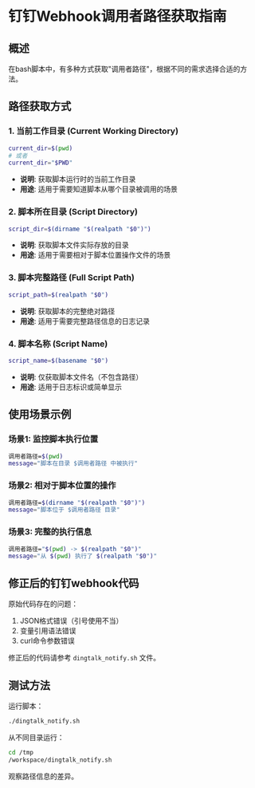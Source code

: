 # 钉钉Webhook调用者路径获取指南

## 概述
在bash脚本中，有多种方式获取"调用者路径"，根据不同的需求选择合适的方法。

## 路径获取方式

### 1. 当前工作目录 (Current Working Directory)
```bash
current_dir=$(pwd)
# 或者
current_dir="$PWD"
```
- **说明**: 获取脚本运行时的当前工作目录
- **用途**: 适用于需要知道脚本从哪个目录被调用的场景

### 2. 脚本所在目录 (Script Directory)
```bash
script_dir=$(dirname "$(realpath "$0")")
```
- **说明**: 获取脚本文件实际存放的目录
- **用途**: 适用于需要相对于脚本位置操作文件的场景

### 3. 脚本完整路径 (Full Script Path)
```bash
script_path=$(realpath "$0")
```
- **说明**: 获取脚本的完整绝对路径
- **用途**: 适用于需要完整路径信息的日志记录

### 4. 脚本名称 (Script Name)
```bash
script_name=$(basename "$0")
```
- **说明**: 仅获取脚本文件名（不包含路径）
- **用途**: 适用于日志标识或简单显示

## 使用场景示例

### 场景1: 监控脚本执行位置
```bash
调用者路径=$(pwd)
message="脚本在目录 $调用者路径 中被执行"
```

### 场景2: 相对于脚本位置的操作
```bash
调用者路径=$(dirname "$(realpath "$0")")
message="脚本位于 $调用者路径 目录"
```

### 场景3: 完整的执行信息
```bash
调用者路径="$(pwd) -> $(realpath "$0")"
message="从 $(pwd) 执行了 $(realpath "$0")"
```

## 修正后的钉钉webhook代码

原始代码存在的问题：
1. JSON格式错误（引号使用不当）
2. 变量引用语法错误
3. curl命令参数错误

修正后的代码请参考 `dingtalk_notify.sh` 文件。

## 测试方法

运行脚本：
```bash
./dingtalk_notify.sh
```

从不同目录运行：
```bash
cd /tmp
/workspace/dingtalk_notify.sh
```

观察路径信息的差异。